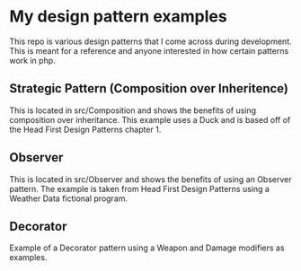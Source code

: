 # My design pattern examples
This repo is various design patterns that I come across during
development. This is meant for a reference and anyone interested
in how certain patterns work in php.

## Strategic Pattern (Composition over Inheritence)
This is located in src/Composition and shows the benefits of
using composition over inheritance. This example uses a Duck and
is based off of the Head First Design Patterns chapter 1.

## Observer
This is located in src/Observer and shows the benefits of using
an Observer pattern. The example is taken from Head First Design
Patterns using a Weather Data fictional program.

## Decorator
Example of a Decorator pattern using a Weapon and Damage modifiers as examples.
